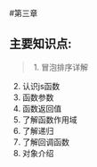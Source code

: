 #第三章
## 主要知识点:
>  1. 冒泡排序详解
   2. 认识js函数
   3. 函数参数
   4. 函数返回值
   5. 了解函数作用域
   6. 了解递归
   7. 了解回调函数
   8. 对象介绍
